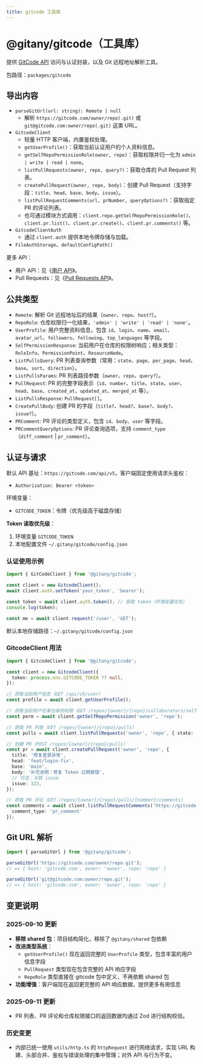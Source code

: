 ```yaml
---
title: gitcode 工具库
---
```


# @gitany/gitcode（工具库）

提供 [GitCode API](https://docs.gitcode.com/docs/apis/) 访问与认证封装，以及 Git 远程地址解析工具。

包路径：`packages/gitcode`

## 导出内容

- `parseGitUrl(url: string): Remote | null`
  - 解析 `https://gitcode.com/owner/repo(.git)` 或 `git@gitcode.com:owner/repo(.git)` 这类 URL。
- `GitcodeClient`
  - 轻量 HTTP 客户端，内置鉴权处理。
  - `getUserProfile()`：获取当前认证用户的个人资料信息。
  - `getSelfRepoPermissionRole(owner, repo)`：获取权限并归一化为 `admin | write | read | none`。
  - `listPullRequests(owner, repo, query?)`：获取仓库的 Pull Request 列表。
  - `createPullRequest(owner, repo, body)`：创建 Pull Request（支持字段：`title`、`head`、`base`、`body`、`issue`）。
  - `listPullRequestComments(url, prNumber, queryOptions?)`：获取指定 PR 的评论列表。
  - 也可通过模块方式调用：`client.repo.getSelfRepoPermissionRole()`、`client.pr.list()`、`client.pr.create()`、`client.pr.comments()` 等。
- `GitcodeClientAuth`
  - 通过 `client.auth` 提供本地令牌存储与加载。
- `FileAuthStorage`、`defaultConfigPath()`

更多 API：

- 用户 API：见《[用户 API](./user.md)》。
- Pull Requests：见《[Pull Requests API](./pr.md)》。

## 公共类型

- `Remote`: 解析 Git 远程地址后的结果（`owner`、`repo`、`host?`）。
- `RepoRole`: 仓库权限归一化结果，`'admin' | 'write' | 'read' | 'none'`。
- `UserProfile`: 用户完整资料信息，包含 `id`、`login`、`name`、`email`、`avatar_url`、`followers`、`following`、`top_languages` 等字段。
- `SelfPermissionResponse`: 当前用户在仓库的权限树响应；相关类型：`RoleInfo`、`PermissionPoint`、`ResourceNode`。
- `ListPullsQuery`: PR 列表查询参数（常用：`state`、`page`、`per_page`、`head`、`base`、`sort`、`direction`）。
- `ListPullsParams`: PR 列表路径参数（`owner`、`repo`、`query?`）。
- `PullRequest`: PR 的完整字段表示（`id`、`number`、`title`、`state`、`user`、`head`、`base`、`created_at`、`updated_at`、`merged_at` 等）。
- `ListPullsResponse`: `PullRequest[]`。
- `CreatePullBody`: 创建 PR 的字段（`title?`、`head?`、`base?`、`body?`、`issue?`）。
- `PRComment`: PR 评论的类型定义，包含 `id`、`body`、`user` 等字段。
- `PRCommentQueryOptions`: PR 评论查询选项，支持 `comment_type`（`diff_comment` | `pr_comment`）。

## 认证与请求

默认 API 基址：`https://gitcode.com/api/v5`，客户端固定使用请求头鉴权：

- `Authorization: Bearer <token>`

环境变量：

- `GITCODE_TOKEN`：令牌（优先级高于磁盘存储）

**Token 读取优先级**：
1. 环境变量 `GITCODE_TOKEN`
2. 本地配置文件 `~/.gitany/gitcode/config.json`

### 认证使用示例

```ts
import { GitCodeClient } from '@gitany/gitcode';

const client = new GitcodeClient();
await client.auth.setToken('your_token', 'bearer');

const token = await client.auth.token(); // 获取 token（环境变量优先）
console.log(token);

const me = await client.request('/user', 'GET');
```

默认本地存储路径：`~/.gitany/gitcode/config.json`

### GitcodeClient 用法

```ts
import { GitcodeClient } from '@gitany/gitcode';

const client = new GitcodeClient({
  token: process.env.GITCODE_TOKEN ?? null,
});

// 获取当前用户信息（GET /api/v5/user）
const profile = await client.getUserProfile();

// 获取当前用户在某仓库的权限（GET /repos/{owner}/{repo}/collaborators/self-permission）
const perm = await client.getSelfRepoPermission('owner', 'repo');

// 获取 PR 列表（GET /repos/{owner}/{repo}/pulls）
const pulls = await client.listPullRequests('owner', 'repo', { state: 'open', page: 1, per_page: 20 });

// 创建 PR（POST /repos/{owner}/{repo}/pulls）
const pr = await client.createPullRequest('owner', 'repo', {
  title: '修复登录异常',
  head: 'feat/login-fix',
  base: 'main',
  body: '补充说明：修复 Token 过期报错',
  // 可选：关联 issue
  issue: 123,
});

// 获取 PR 评论（GET /repos/{owner}/{repo}/pulls/{number}/comments）
const comments = await client.listPullRequestComments('https://gitcode.com/owner/repo.git', 123, {
  comment_type: 'pr_comment'
});
```

## Git URL 解析

```ts
import { parseGitUrl } from '@gitany/gitcode';

parseGitUrl('https://gitcode.com/owner/repo.git');
// => { host: 'gitcode.com', owner: 'owner', repo: 'repo' }

parseGitUrl('git@gitcode.com:owner/repo.git');
// => { host: 'gitcode.com', owner: 'owner', repo: 'repo' }
```

## 变更说明

### 2025-09-10 更新

- **移除 shared 包**：项目结构简化，移除了 `@gitany/shared` 包依赖
- **改进类型系统**：
  - `getUserProfile()` 现在返回完整的 `UserProfile` 类型，包含丰富的用户信息字段
  - `PullRequest` 类型现在包含完整的 API 响应字段
  - `RepoRole` 类型直接在 gitcode 包中定义，不再依赖 shared 包
- **功能增强**：客户端现在返回更完整的 API 响应数据，提供更多有用信息

### 2025-09-11 更新

- PR 列表、PR 评论和仓库权限接口的返回数据均通过 Zod 进行结构校验。

### 历史变更

- 内部已统一使用 `utils/http.ts` 的 `httpRequest` 进行网络请求，实现 URL 构建、头部合并、鉴权与错误处理的集中管理；对外 API 与行为不变。
